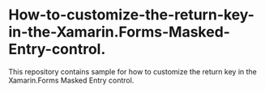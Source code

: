 # How-to-customize-the-return-key-in-the-Xamarin.Forms-Masked-Entry-control.
This repository contains sample for how to customize the return key in the Xamarin.Forms Masked Entry control.
